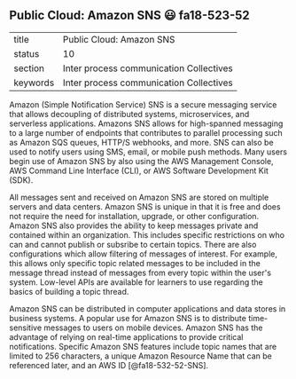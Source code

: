 ## Public Cloud: Amazon SNS :smiley: fa18-523-52


|          |                                         |
| -------- | --------------------------------------- |
| title    | Public Cloud: Amazon SNS                | 
| status   | 10                                      |
| section  | Inter process communication Collectives |
| keywords | Inter process communication Collectives |


Amazon (Simple Notification Service) SNS is a secure messaging 
service that allows decoupling of distributed systems, 
microservices, and serverless applications. Amazons SNS allows for 
high-spanned messaging to a large number of endpoints that 
contributes to parallel processing such as Amazon SQS queues, 
HTTP/S webhooks, and more. SNS can also be used to notify users 
using SMS, email, or mobile push methods. Many users begin use of
Amazon SNS by also using the AWS Management Console, AWS Command
Line Interface (CLI), or AWS Software Development Kit (SDK).

All messages sent and received on Amazon SNS are stored on multiple 
servers and data centers. Amazon SNS is unique in that it is free 
and does not require the need for installation, upgrade, or other
configuration. Amazon SNS also provides the ability to keep messages
private and contained within an organization. This includes specific
restrictions on who can and cannot publish or subsribe to certain 
topics. There are also configurations which allow filtering of 
messages of interest. For example, this allows only specific topic
related messages to be included in the message thread instead of 
messages from every topic within the user's system. Low-level APIs
are available for learners to use regarding the basics of building
a topic thread. 

Amazon SNS can be distributed in computer applications and data 
stores in business systems. A popular use for Amazon SNS is to 
distribute time-sensitive messages to users on mobile devices. 
Amazon SNS has the advantage of relying on real-time applications
to provide critical notifications. Specific Amazon SNS features 
include topic names that are limited to 256 characters, a unique
Amazon Resource Name that can be referenced later, and an AWS ID
[@fa18-532-52-SNS]. 















